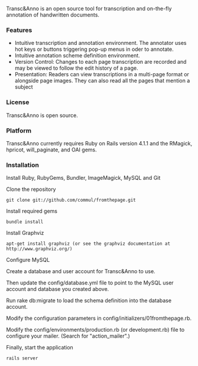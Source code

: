 Transc&Anno is an open source tool for transcription and on-the-fly annotation of handwritten documents.

### Features

- Intuitive transcription and annotation environment. The annotator uses hot keys or buttons triggering pop-up menus in oder to annotate.
- Intuitive annotation scheme definition environment.
- Version Control: Changes to each page transcription are recorded and may be viewed to follow the edit history of a page.
- Presentation: Readers can view transcriptions in a multi-page format or alongside page images. They can also read all the pages that mention a subject

### License

Transc&Anno is open source.

### Platform

Transc&Anno currently requires Ruby on Rails version 4.1.1 and the RMagick, hpricot, will_paginate, and OAI gems.

### Installation

Install Ruby, RubyGems, Bundler, ImageMagick, MySQL and Git

Clone the repository

    git clone git://github.com/commul/fromthepage.git

Install required gems

    bundle install

Install Graphviz

    apt-get install graphviz (or see the graphviz documentation at http://www.graphviz.org/)

Configure MySQL

Create a database and user account for Transc&Anno to use.

Then update the config/database.yml file to point to the MySQL user account and database you created above.

Run
    rake db:migrate
to load the schema definition into the database account.

Modify the configuration parameters in config/initializers/01fromthepage.rb.

Modify the config/environments/production.rb (or development.rb) file to configure your mailer.  (Search for "action_mailer".)

Finally, start the application

    rails server

